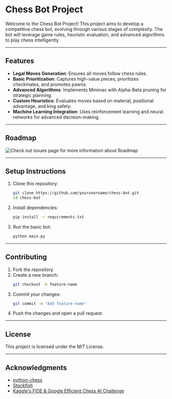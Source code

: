 # Chess Bot Project

Welcome to the Chess Bot Project! This project aims to develop a competitive chess bot, evolving through various stages of complexity. The bot will leverage game rules, heuristic evaluation, and advanced algorithms to play chess intelligently.

---

## Features

- **Legal Moves Generation**: Ensures all moves follow chess rules.
- **Basic Prioritization**: Captures high-value pieces, prioritizes checkmates, and promotes pawns.
- **Advanced Algorithms**: Implements Minimax with Alpha-Beta pruning for strategic planning.
- **Custom Heuristics**: Evaluates moves based on material, positional advantage, and king safety.
- **Machine Learning Integration**: Uses reinforcement learning and neural networks for advanced decision-making.

---

## Roadmap

![Check out issues page for more information about Roadmap](https://github.com/lunovian/FIDE-Google-Efficient-Chess-AI-Challenge/issues)

---

## Setup Instructions

1. Clone this repository:

   ```bash
   git clone https://github.com/yourusername/chess-bot.git
   cd chess-bot
   ```

2. Install dependencies:

   ```bash
   pip install -r requirements.txt
   ```

3. Run the basic bot:

   ```bash
   python main.py
   ```

---

## Contributing

1. Fork the repository.
2. Create a new branch:
   ```bash
   git checkout -b feature-name
   ```
3. Commit your changes:
   ```bash
   git commit -m "Add feature-name"
   ```
4. Push the changes and open a pull request.

---

## License

This project is licensed under the MIT License.

---

## Acknowledgments

- [python-chess](https://python-chess.readthedocs.io/en/latest/)
- [Stockfish](https://stockfishchess.org/)
- [Kaggle's FIDE & Google Efficient Chess AI Challenge](https://www.kaggle.com/competitions/fide-google-efficiency-chess-ai-challenge)
